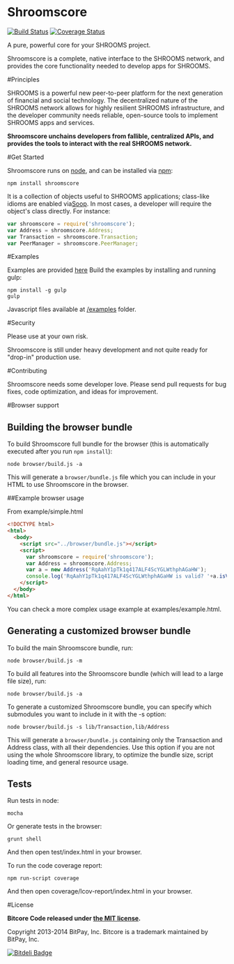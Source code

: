 Shroomscore
=======

[![Build Status](https://travis-ci.org/bitpay/bitcore.svg?branch=master)](https://travis-ci.org/bitpay/bitcore)
[![Coverage Status](https://img.shields.io/coveralls/bitpay/bitcore.svg)](https://coveralls.io/r/bitpay/bitcore)

A pure, powerful core for your SHROOMS project.

Shroomscore is a complete, native interface to the SHROOMS network, and provides the core functionality needed to develop
apps for SHROOMS.

#Principles

SHROOMS is a powerful new peer-to-peer platform for the next generation of financial and social technology.
The decentralized nature of the SHROOMS network allows for highly resilient SHROOMS infrastructure, and the developer
community needs reliable, open-source tools to implement SHROOMS apps and services.

**Shroomscore unchains developers from fallible, centralized APIs, and provides the tools to interact with the real SHROOMS network.**

#Get Started

Shroomscore runs on [node](http://nodejs.org/), and can be installed via [npm](https://npmjs.org/):

```
npm install shroomscore
```

It is a collection of objects useful to SHROOMS applications; class-like idioms are enabled via[Soop](https://github.com/bitpay/soop).
In most cases, a developer will require the object's class directly. For instance:

```javascript
var shroomscore = require('shroomscore');
var Address = shroomscore.Address;
var Transaction = shroomscore.Transaction;
var PeerManager = shroomscore.PeerManager;
```

#Examples

Examples are provided [here](examples.md)
Build the examples by installing and running gulp:

```
npm install -g gulp
gulp
```

Javascript files available at [/examples](/examples) folder.


#Security

Please use at your own risk.

Shroomscore is still under heavy development and not quite ready for "drop-in" production use.

#Contributing

Shroomscore needs some developer love. Please send pull requests for bug fixes, code optimization, and ideas for improvement.

#Browser support

## Building the browser bundle

To build Shroomscore full bundle for the browser (this is automatically executed after you run `npm install`):

```
node browser/build.js -a
```

This will generate a `browser/bundle.js` file which you can include in your HTML to use Shroomscore in the browser.

##Example browser usage

From example/simple.html

```html
<!DOCTYPE html>
<html>
  <body>
    <script src="../browser/bundle.js"></script>
    <script>
      var shroomscore = require('shroomscore');
      var Address = shroomscore.Address;
      var a = new Address('RqAahY1pTk1q417ALF4ScYGLWthphAGaHW');
      console.log('RqAahY1pTk1q417ALF4ScYGLWthphAGaHW is valid? '+a.isValid());
    </script>
  </body>
</html>
```

You can check a more complex usage example at examples/example.html.

## Generating a customized browser bundle

To build the main Shroomscore bundle, run:

```
node browser/build.js -m
```

To build all features into the Shroomscore bundle (which will lead to a large file size), run:

```
node browser/build.js -a
```

To generate a customized Shroomscore bundle, you can specify which submodules you want to include in it with the -s option:

```
node browser/build.js -s lib/Transaction,lib/Address
```

This will generate a `browser/bundle.js` containing only the Transaction and Address class, with all their dependencies.
Use this option if you are not using the whole Shroomscore library, to optimize the bundle size, script loading time, and general resource usage.

## Tests

Run tests in node:

```
mocha
```

Or generate tests in the browser:

```
grunt shell
```

And then open test/index.html in your browser.

To run the code coverage report:

```
npm run-script coverage
```

And then open coverage/lcov-report/index.html in your browser.

#License

**Bitcore Code released under [the MIT license](https://github.com/bitpay/bitcore/blob/master/LICENSE).**

Copyright 2013-2014 BitPay, Inc. Bitcore is a trademark maintained by BitPay, Inc.

[![Bitdeli Badge](https://d2weczhvl823v0.cloudfront.net/bitpay/bitcore/trend.png)](https://bitdeli.com/free "Bitdeli Badge")
